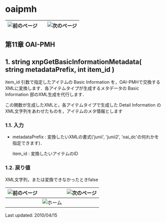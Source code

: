 # oaipmh

| ![&#x524D;&#x306E;&#x30DA;&#x30FC;&#x30B8;](https://github.com/XoopsDocs/xoonips-developerguide/tree/a6a58e91b3c2fbad05284b6a55d66570e12e94d6/en/book/assets/commonlib/prev.gif) |  | ![&#x6B21;&#x306E;&#x30DA;&#x30FC;&#x30B8;](https://github.com/XoopsDocs/xoonips-developerguide/tree/a6a58e91b3c2fbad05284b6a55d66570e12e94d6/en/book/assets/commonlib/next.gif) |
| :--- | :---: | :--- |


## 第11章 OAI-PMH <a id="11-oai-pmh"></a>

## 1. string xnpGetBasicInformationMetadata\( string metadataPrefix, int item\_id \) <a id="1-string-xnpgetbasicinformationmetadata-string-metadataprefix-int-item-id"></a>

item\_id 引数で指定したアイテムの Basic Information を，OAI-PMHで交換するXMLに変換します．各アイテムタイプが生成するメタデータの Basic Information 部のXML生成を代行します．

この関数が生成したXMLと，各アイテムタイプで生成した Detail Information のXML文字列をあわせたものを，アイテムのメタ情報とします

### 1.1. 入力 <a id="1-1"></a>

* metadataPrefix : 変換したいXMLの書式\('junii', 'junii2', 'oai\_dc'の何れかを指定できます\)．

  item\_id : 変換したいアイテムのID

### 1.2. 戻り値 <a id="1-2"></a>

XML文字列，または変換できなかったときfalse

| ![&#x524D;&#x306E;&#x30DA;&#x30FC;&#x30B8;](https://github.com/XoopsDocs/xoonips-developerguide/tree/a6a58e91b3c2fbad05284b6a55d66570e12e94d6/en/book/assets/commonlib/prev.gif) |  | ![&#x6B21;&#x306E;&#x30DA;&#x30FC;&#x30B8;](https://github.com/XoopsDocs/xoonips-developerguide/tree/a6a58e91b3c2fbad05284b6a55d66570e12e94d6/en/book/assets/commonlib/next.gif) |
| :--- | :--- | :--- |
|  | ![&#x30DB;&#x30FC;&#x30E0;](https://github.com/XoopsDocs/xoonips-developerguide/tree/a6a58e91b3c2fbad05284b6a55d66570e12e94d6/en/book/assets/commonlib/home.gif) |  |

Last updated: 2010/04/15

